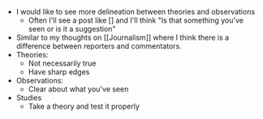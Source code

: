 - I would like to see more delineation between theories and observations
  - Often I'll see a post like [] and I'll think "Is that something you've seen or is it a suggestion"
- Similar to my thoughts on [[Journalism]] where I think there is a difference between reporters and commentators.
- Theories:
  - Not necessarily true
  - Have sharp edges
- Observations:
  - Clear about what you've seen
- Studies
  - Take a theory and test it properly
